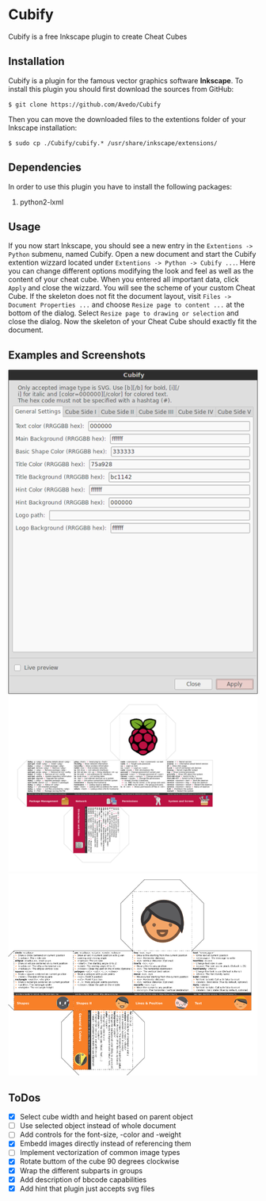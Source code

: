 # Cubify

Cubify is a free Inkscape plugin to create Cheat Cubes

## Installation

Cubify is a plugin for the famous vector graphics software **Inkscape**. To install this plugin you should first download the sources from GitHub:

    $ git clone https://github.com/Avedo/Cubify

Then you can move the downloaded files to the extentions folder of your Inkscape installation:

    $ sudo cp ./Cubify/cubify.* /usr/share/inkscape/extensions/

## Dependencies

In order to use this plugin you have to install the following packages:

 1. python2-lxml

## Usage

If you now start Inkscape, you should see a new entry in the `Extentions -> Python` submenu, named Cubify. Open a new document and start the Cubify extention wizzard located under `Extentions -> Python -> Cubify ...`. Here you can change different options modifying the look and feel as well as the content of your cheat cube. When you entered all important data, click `Apply` and close the wizzard. You will see the scheme of your custom Cheat Cube. If the skeleton does not fit the document layout, visit `Files -> Document Properties ...` and choose `Resize page to content ...` at the bottom of the dialog. Select `Resize page to drawing or selection` and close the dialog. Now the skeleton of your Cheat Cube should exactly fit the document.

## Examples and Screenshots

![](./cubify-dialog.png)
![](./examples/cheat-cube.png)
![](./examples/kano-cube.png)

## ToDos

- [x] Select cube width and height based on parent object
- [ ] Use selected object instead of whole document
- [ ] Add controls for the font-size, -color and -weight
- [x] Embedd images directly instead of referencing them
- [ ] Implement vectorization of common image types
- [x] Rotate buttom of the cube 90 degrees clockwise
- [x] Wrap the different subparts in groups
- [x] Add description of bbcode capabilities
- [x] Add hint that plugin just accepts svg files
